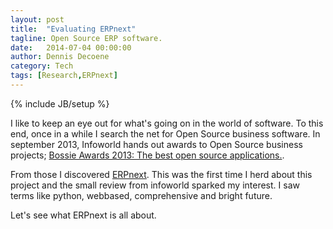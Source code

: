 ```yaml
---
layout: post
title:  "Evaluating ERPnext"
tagline: Open Source ERP software.
date:   2014-07-04 00:00:00
author: Dennis Decoene
category: Tech
tags: [Research,ERPnext]
---
```

{% include JB/setup %}


I like to keep an eye out for what's going on in the world of software. To this end, once in a while I search the net for Open Source business software. In september 2013, Infoworld hands out awards to Open Source business projects; [Bossie Awards 2013: The best open source applications.](http://www.infoworld.com/slideshow/119652/bossie-awards-2013-the-best-open-source-applications-226975#slide1).

From those I discovered [ERPnext](https://erpnext.com/). This was the first time I herd about this project and the small review from infoworld sparked my interest. I saw terms like python, webbased, comprehensive and bright future.

Let's see what ERPnext is all about.


